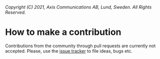 *Copyright (C) 2021, Axis Communications AB, Lund, Sweden. All Rights Reserved.*

# How to make a contribution
Contributions from the community through pull requests are currently not accepted.
Please, use the [issue tracker](https://github.com/AxisCommunications/signed-video-framework/issues) to file ideas, bugs etc.
